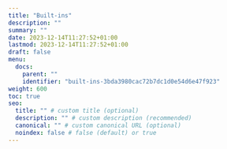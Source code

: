 ```yaml
---
title: "Built-ins"
description: ""
summary: ""
date: 2023-12-14T11:27:52+01:00
lastmod: 2023-12-14T11:27:52+01:00
draft: false
menu:
  docs:
    parent: ""
    identifier: "built-ins-3bda3980cac72b7dc1d0e54d6e47f923"
weight: 600
toc: true
seo:
  title: "" # custom title (optional)
  description: "" # custom description (recommended)
  canonical: "" # custom canonical URL (optional)
  noindex: false # false (default) or true
---
```

